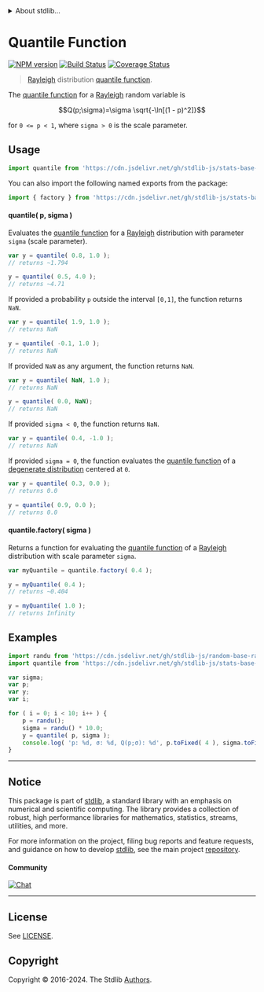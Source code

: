 <!--

@license Apache-2.0

Copyright (c) 2018 The Stdlib Authors.

Licensed under the Apache License, Version 2.0 (the "License");
you may not use this file except in compliance with the License.
You may obtain a copy of the License at

   http://www.apache.org/licenses/LICENSE-2.0

Unless required by applicable law or agreed to in writing, software
distributed under the License is distributed on an "AS IS" BASIS,
WITHOUT WARRANTIES OR CONDITIONS OF ANY KIND, either express or implied.
See the License for the specific language governing permissions and
limitations under the License.

-->


<details>
  <summary>
    About stdlib...
  </summary>
  <p>We believe in a future in which the web is a preferred environment for numerical computation. To help realize this future, we've built stdlib. stdlib is a standard library, with an emphasis on numerical and scientific computation, written in JavaScript (and C) for execution in browsers and in Node.js.</p>
  <p>The library is fully decomposable, being architected in such a way that you can swap out and mix and match APIs and functionality to cater to your exact preferences and use cases.</p>
  <p>When you use stdlib, you can be absolutely certain that you are using the most thorough, rigorous, well-written, studied, documented, tested, measured, and high-quality code out there.</p>
  <p>To join us in bringing numerical computing to the web, get started by checking us out on <a href="https://github.com/stdlib-js/stdlib">GitHub</a>, and please consider <a href="https://opencollective.com/stdlib">financially supporting stdlib</a>. We greatly appreciate your continued support!</p>
</details>

# Quantile Function

[![NPM version][npm-image]][npm-url] [![Build Status][test-image]][test-url] [![Coverage Status][coverage-image]][coverage-url] <!-- [![dependencies][dependencies-image]][dependencies-url] -->

> [Rayleigh][rayleigh-distribution] distribution [quantile function][quantile-function].

<section class="intro">

The [quantile function][quantile-function] for a [Rayleigh][rayleigh-distribution] random variable is

<!-- <equation class="equation" label="eq:rayleigh_quantile_function" align="center" raw="Q(p;\sigma)=\sigma \sqrt{-\ln[(1 - p)^2]}" alt="Quantile function for a Rayleigh distribution."> -->

```math
Q(p;\sigma)=\sigma \sqrt{-\ln[(1 - p)^2]}
```

<!-- <div class="equation" align="center" data-raw-text="Q(p;\sigma)=\sigma \sqrt{-\ln[(1 - p)^2]}" data-equation="eq:rayleigh_quantile_function">
    <img src="https://cdn.jsdelivr.net/gh/stdlib-js/stdlib@51534079fef45e990850102147e8945fb023d1d0/lib/node_modules/@stdlib/stats/base/dists/rayleigh/quantile/docs/img/equation_rayleigh_quantile_function.svg" alt="Quantile function for a Rayleigh distribution.">
    <br>
</div> -->

<!-- </equation> -->

for `0 <= p < 1`, where `sigma > 0` is the scale parameter.

</section>

<!-- /.intro -->



<section class="usage">

## Usage

```javascript
import quantile from 'https://cdn.jsdelivr.net/gh/stdlib-js/stats-base-dists-rayleigh-quantile@v0.2.1-deno/mod.js';
```

You can also import the following named exports from the package:

```javascript
import { factory } from 'https://cdn.jsdelivr.net/gh/stdlib-js/stats-base-dists-rayleigh-quantile@v0.2.1-deno/mod.js';
```

#### quantile( p, sigma )

Evaluates the [quantile function][quantile-function] for a [Rayleigh][rayleigh-distribution] distribution with parameter `sigma` (scale parameter).

```javascript
var y = quantile( 0.8, 1.0 );
// returns ~1.794

y = quantile( 0.5, 4.0 );
// returns ~4.71
```

If provided a probability `p` outside the interval `[0,1]`, the function returns `NaN`.

```javascript
var y = quantile( 1.9, 1.0 );
// returns NaN

y = quantile( -0.1, 1.0 );
// returns NaN
```

If provided `NaN` as any argument, the function returns `NaN`.

```javascript
var y = quantile( NaN, 1.0 );
// returns NaN

y = quantile( 0.0, NaN);
// returns NaN
```

If provided `sigma < 0`, the function returns `NaN`.

```javascript
var y = quantile( 0.4, -1.0 );
// returns NaN
```

If provided `sigma = 0`, the function evaluates the [quantile function][quantile-function] of a [degenerate distribution][degenerate-distribution] centered at `0`.

```javascript
var y = quantile( 0.3, 0.0 );
// returns 0.0

y = quantile( 0.9, 0.0 );
// returns 0.0
```

#### quantile.factory( sigma )

Returns a function for evaluating the [quantile function][quantile-function] of a [Rayleigh][rayleigh-distribution] distribution with scale parameter `sigma`.

```javascript
var myQuantile = quantile.factory( 0.4 );

y = myQuantile( 0.4 );
// returns ~0.404

y = myQuantile( 1.0 );
// returns Infinity
```

</section>

<!-- /.usage -->

<section class="examples">

## Examples

<!-- eslint no-undef: "error" -->

```javascript
import randu from 'https://cdn.jsdelivr.net/gh/stdlib-js/random-base-randu@deno/mod.js';
import quantile from 'https://cdn.jsdelivr.net/gh/stdlib-js/stats-base-dists-rayleigh-quantile@v0.2.1-deno/mod.js';

var sigma;
var p;
var y;
var i;

for ( i = 0; i < 10; i++ ) {
    p = randu();
    sigma = randu() * 10.0;
    y = quantile( p, sigma );
    console.log( 'p: %d, σ: %d, Q(p;σ): %d', p.toFixed( 4 ), sigma.toFixed( 4 ), y.toFixed( 4 ) );
}
```

</section>

<!-- /.examples -->

<!-- Section for related `stdlib` packages. Do not manually edit this section, as it is automatically populated. -->

<section class="related">

</section>

<!-- /.related -->

<!-- Section for all links. Make sure to keep an empty line after the `section` element and another before the `/section` close. -->


<section class="main-repo" >

* * *

## Notice

This package is part of [stdlib][stdlib], a standard library with an emphasis on numerical and scientific computing. The library provides a collection of robust, high performance libraries for mathematics, statistics, streams, utilities, and more.

For more information on the project, filing bug reports and feature requests, and guidance on how to develop [stdlib][stdlib], see the main project [repository][stdlib].

#### Community

[![Chat][chat-image]][chat-url]

---

## License

See [LICENSE][stdlib-license].


## Copyright

Copyright &copy; 2016-2024. The Stdlib [Authors][stdlib-authors].

</section>

<!-- /.stdlib -->

<!-- Section for all links. Make sure to keep an empty line after the `section` element and another before the `/section` close. -->

<section class="links">

[npm-image]: http://img.shields.io/npm/v/@stdlib/stats-base-dists-rayleigh-quantile.svg
[npm-url]: https://npmjs.org/package/@stdlib/stats-base-dists-rayleigh-quantile

[test-image]: https://github.com/stdlib-js/stats-base-dists-rayleigh-quantile/actions/workflows/test.yml/badge.svg?branch=v0.2.1
[test-url]: https://github.com/stdlib-js/stats-base-dists-rayleigh-quantile/actions/workflows/test.yml?query=branch:v0.2.1

[coverage-image]: https://img.shields.io/codecov/c/github/stdlib-js/stats-base-dists-rayleigh-quantile/main.svg
[coverage-url]: https://codecov.io/github/stdlib-js/stats-base-dists-rayleigh-quantile?branch=main

<!--

[dependencies-image]: https://img.shields.io/david/stdlib-js/stats-base-dists-rayleigh-quantile.svg
[dependencies-url]: https://david-dm.org/stdlib-js/stats-base-dists-rayleigh-quantile/main

-->

[chat-image]: https://img.shields.io/gitter/room/stdlib-js/stdlib.svg
[chat-url]: https://app.gitter.im/#/room/#stdlib-js_stdlib:gitter.im

[stdlib]: https://github.com/stdlib-js/stdlib

[stdlib-authors]: https://github.com/stdlib-js/stdlib/graphs/contributors

[umd]: https://github.com/umdjs/umd
[es-module]: https://developer.mozilla.org/en-US/docs/Web/JavaScript/Guide/Modules

[deno-url]: https://github.com/stdlib-js/stats-base-dists-rayleigh-quantile/tree/deno
[deno-readme]: https://github.com/stdlib-js/stats-base-dists-rayleigh-quantile/blob/deno/README.md
[umd-url]: https://github.com/stdlib-js/stats-base-dists-rayleigh-quantile/tree/umd
[umd-readme]: https://github.com/stdlib-js/stats-base-dists-rayleigh-quantile/blob/umd/README.md
[esm-url]: https://github.com/stdlib-js/stats-base-dists-rayleigh-quantile/tree/esm
[esm-readme]: https://github.com/stdlib-js/stats-base-dists-rayleigh-quantile/blob/esm/README.md
[branches-url]: https://github.com/stdlib-js/stats-base-dists-rayleigh-quantile/blob/main/branches.md

[stdlib-license]: https://raw.githubusercontent.com/stdlib-js/stats-base-dists-rayleigh-quantile/main/LICENSE

[degenerate-distribution]: https://en.wikipedia.org/wiki/Degenerate_distribution

[rayleigh-distribution]: https://en.wikipedia.org/wiki/Rayleigh_distribution

[quantile-function]: https://en.wikipedia.org/wiki/Quantile_function

</section>

<!-- /.links -->
